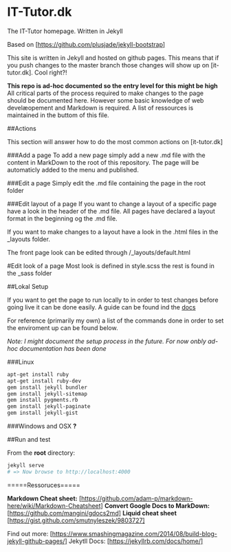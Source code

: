 # IT-Tutor.dk


The IT-Tutor homepage. Written in Jekyll

Based on [https://github.com/plusjade/jekyll-bootstrap]

This site is written in Jekyll and hosted on github pages. This means that if you push changes to the master branch those changes will show up on [it-tutor.dk]. Cool right?!

**This repo is ad-hoc documented so the entry level for this might be high** All critical parts of the process required to make changes to the page should be documented here. However some basic knowledge of web develæopement and Markdown is required. A list of ressources is maintained in the buttom of this file.


##Actions

This section will answer how to do the most common actions on [it-tutor.dk]

###Add a page
To add a new page simply add a new .md file with the content in MarkDown to the root of this repository. The page will be automaticly added to the menu and published.

###Edit a page
Simply edit the .md file containing the page in the root folder

###Edit layout of a page
If you want to change a layout of a specific page have a look in the header of the .md file. All pages have declared a layout format in the beginning og the .md file. 

If you want to make changes to a layout have a look in the .html files in the _layouts folder.

The front page look can be edited through /_layouts/default.html 

#Edit look of a page
Most look is defined in style.scss the rest is found in the _sass folder


##Lokal Setup

If you want to get the page to run locally to in order to test changes before going live it can be done easily. A guide can be found ind the [docs](https://jekyllrb.com/docs/installation/)

For reference (primarily my own) a list of the commands done in order to set the enviroment up can be found below. 

*Note: I might document the setup process in the future. For now onbly ad-hoc documentation has been done*

###Linux

```bash
apt-get install ruby
apt-get install ruby-dev
gem install jekyll bundler
gem install jekyll-sitemap
gem install pygments.rb
gem install jekyll-paginate
gem install jekyll-gist

```

###Windows and OSX
**?**


##Run and test

From the **root** directory:

```bash
jekyll serve
# => Now browse to http://localhost:4000
```



=====Ressoruces=====

**Markdown Cheat sheet:** [https://github.com/adam-p/markdown-here/wiki/Markdown-Cheatsheet]
**Convert Google Docs to MarkDown:** [https://github.com/mangini/gdocs2md]
**Liquid cheat sheet** [https://gist.github.com/smutnyleszek/9803727]

Find out more: [https://www.smashingmagazine.com/2014/08/build-blog-jekyll-github-pages/]
Jekytll Docs: [https://jekyllrb.com/docs/home/]

